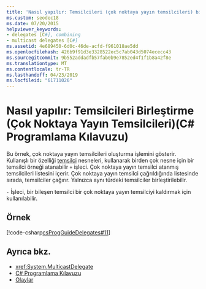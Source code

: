 ```yaml
---
title: 'Nasıl yapılır: Temsilcileri (çok noktaya yayın temsilcileri) birleştirme- C# Programlama Kılavuzu'
ms.custom: seodec18
ms.date: 07/20/2015
helpviewer_keywords:
- delegates [C#], combining
- multicast delegates [C#]
ms.assetid: 4e689450-6d0c-46de-acfd-f961018ae5dd
ms.openlocfilehash: 426b9f91d3e3328522ec5c7ab043d5074ececc43
ms.sourcegitcommit: 9b552addadfb57fab0b9e7852ed4f1f1b8a42f8e
ms.translationtype: MT
ms.contentlocale: tr-TR
ms.lasthandoff: 04/23/2019
ms.locfileid: "61711026"
---
```

# <a name="how-to-combine-delegates-multicast-delegatesc-programming-guide"></a>Nasıl yapılır: Temsilcileri Birleştirme (Çok Noktaya Yayın Temsilcileri)(C# Programlama Kılavuzu)
Bu örnek, çok noktaya yayın temsilcileri oluşturma işlemini gösterir. Kullanışlı bir özelliği [temsilci](../../../csharp/language-reference/keywords/delegate.md) nesneleri, kullanarak birden çok nesne için bir temsilci örneği atanabilir `+` işleci. Çok noktaya yayın temsilci atanmış temsilcileri listesini içerir. Çok noktaya yayın temsilci çağrıldığında listesinde sırada, temsilciler çağırır. Yalnızca aynı türdeki temsilciler birleştirilebilir.  
  
 `-` İşleci, bir bileşen temsilci bir çok noktaya yayın temsilciyi kaldırmak için kullanılabilir.  
  
## <a name="example"></a>Örnek  
 [!code-csharp[csProgGuideDelegates#11](~/samples/snippets/csharp/VS_Snippets_VBCSharp/csProgGuideDelegates/CS/Delegates.cs#11)]  
  
## <a name="see-also"></a>Ayrıca bkz.

- <xref:System.MulticastDelegate>
- [C# Programlama Kılavuzu](../../../csharp/programming-guide/index.md)
- [Olaylar](../../../csharp/programming-guide/events/index.md)
